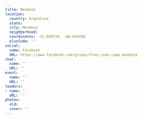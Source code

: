 ```yaml
---
title: Mendoza
location:
  country: Argentina
  state: 
  city: Mendoza
  neighborhood: 
  coordinates: -32.889729, -68.844296
  plusCode: ''
social:
  name: Facebook
  URL: https://www.facebook.com/groups/free.code.camp.mendoza
chat:
  name: ''
  URL: ''
event:
  name: ''
  URL: ''
leaders:
- name: ''
  URL: ''
photos:
  old: 
  cover: ''
---
```

